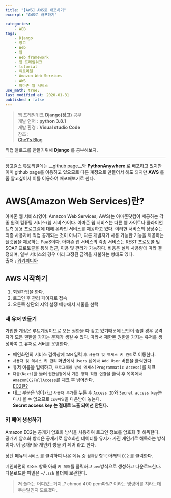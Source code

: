 ```yaml
---
title: "[AWS] AWS로 배포하기"
excerpt: "AWS로 배포하기"

categories:
    - WEB
tags:
    - Django
    - 장고
    - Web
    - 웹
    - Web framework
    - 웹 프레임워크
    - tutorial
    - 튜토리얼
    - Amazon Web Services
    - AWS
    - 아마존 웹 서비스
use_math: true;
last_modified_at: 2020-01-31
published : false
--- 
```

> 웹 프레임워크 __Django(장고)__ 공부  
> 개발 언어 : __python 3.8.1__  
> 개발 환경 : __Visual studio Code__  
> 참조 :  
> [Che1's Blog](https://nachwon.github.io/django-deploy-1-aws/)  
  
직접 블로그를 만들기위해 __Django__ 를 공부해보자.   
***    
장고걸스 튜토리얼에는 __github page__와 __PythonAnywhere__ 로 배포하고 있지만 이미 github page를 이용하고 있으므로 다른 계정으로 만들어서 해도 되지만 __AWS__ 를 좀 알고싶어서 이를 이용하여 배포해보기로 한다.  

# __AWS(Amazon Web Services)란?__  
아마존 웹 서비스(영어: Amazon Web Services; AWS)는 아마존닷컴이 제공하는 각종 원격 컴퓨팅 서비스(웹 서비스)이다.
아마존 웹 서비스는 다른 웹 사이트나 클라이언트측 응용 프로그램에 대해 온라인 서비스를 제공하고 있다. 이러한 서비스의 상당수는 최종 사용자에 직접 공개되는 것이 아니고, 다른 개발자가 사용 가능한 기능을 제공하는 플랫폼을 제공하는 PaaS이다.
아마존 웹 서비스의 각종 서비스는 REST 프로토콜 및 SOAP 프로토콜을 통해 접근, 이용 및 관리가 가능하다. 비용은 실제 사용량에 따라 결정되며, 일부 서비스의 경우 미리 고정된 금액을 지불하는 형태도 있다.  
출처 : [위키피디아](https://ko.wikipedia.org/wiki/%EC%95%84%EB%A7%88%EC%A1%B4_%EC%9B%B9_%EC%84%9C%EB%B9%84%EC%8A%A4)  
  
## __AWS 시작하기__  
1. 회원가입을 한다.
2. 로그인 후 관리 페이지로 접속  
3. 오른쪽 상단의 지역 설정 메뉴에서 서울을 선택  
  
### 새 유저 만들기  
가입한 계정은 루트계정이므로 모든 권한을 다 갖고 있기때문에 보안이 뚫릴 경우 공격자가 모든 권한을 가지는 문제가 생길 수 있다. 따라서 제한된 권한을 가지는 유저를 생성하여 그 유저로 서버를 운영한다.  
  
+ 메인화면의 서비스 검색창에 `IAM` 입력 후 `사용자 및 엑세스 키 관리`로 이동한다.  
+ `사용자 및 엑세스 키 관리` 화면에서 `Users` 탭에서 `Add User` 버튼을 클릭한다.  
+ 유저 이름을 입력하고, `프로그래밍 방식 엑세스(Programmatic Access)`를 체크  
+ `다음(Next)`를 눌러 `권한설정`에서 `기존 정책 직접 연결`을 클릭 후 목록에서 `AmazonEC2FullAccess`를 체크 후 넘어간다.  
[EC2란?](https://docs.aws.amazon.com/ko_kr/AWSEC2/latest/UserGuide/concepts.html)
+ 태그 부분은 넘어가고 `사용자 추가`를 누른 후 `Access ID`와 `Secret access key`는 다시 볼 수 없으므로 `csv파일`을 다운받아 놓는다.  
__Secret access key 는 절대로 노출 되어선 안된다.__  
  
### __키 페어 생성하기__  
Amazon EC2는 공개키 암호화 방식을 사용하여 로그인 정보를 암호화 및 해독한다.  
공개키 암호화 방식은 공개키로 암호화한 데이터를 유저가 가진 개인키로 해독하는 방식이다.
이 공개키와 개인키 쌍을 키 페어 라고 한다.  
  
상단 메뉴의 `서비스` 를 클릭하여 나온 메뉴 중 `컴퓨팅` 항목 아래의 `EC2` 를 클릭한다.  
  
메인화면의 `리소스` 항목 아래 `키 페어`를 클릭하고 `pem`방식으로 생성하고 다운로드한다.  
다운로드한 파일은 `~/.ssh` 폴더에 보관한다.  
> 저 폴더는 어디있는거지..?
> chmod 400 pem파일? 이라는 명령어를 치라는데 무슨말인지 모르겠다.  
